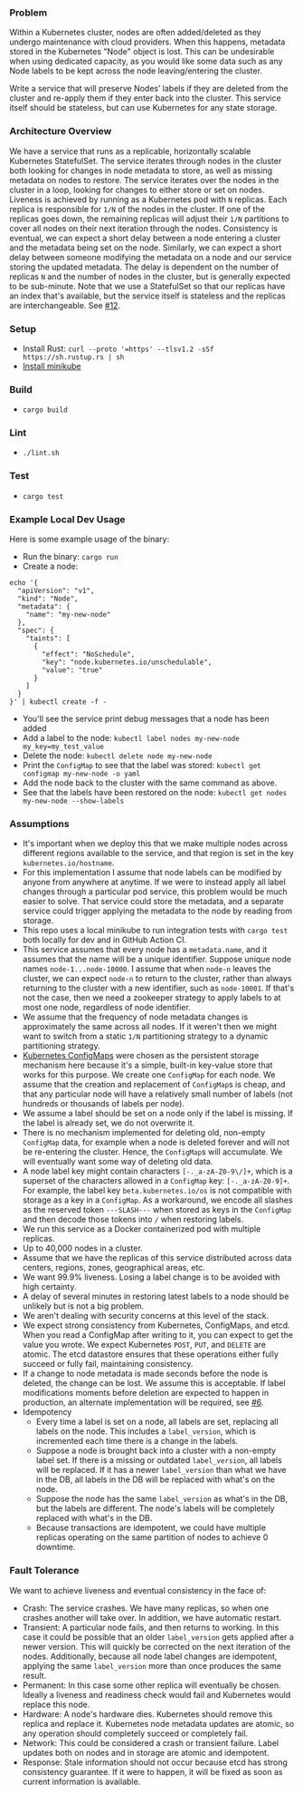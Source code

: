 ### Problem
Within a Kubernetes cluster, nodes are often added/deleted as they undergo maintenance with cloud providers. When this happens, metadata stored in the Kubernetes "Node" object is lost. This can be undesirable when using dedicated capacity, as you would like some data such as any Node labels to be kept across the node leaving/entering the cluster.

Write a service that will preserve Nodes’ labels if they are deleted from the cluster and re-apply them if they enter back into the cluster. This service itself should be stateless, but can use Kubernetes for any state storage.

### Architecture Overview
We have a service that runs as a replicable, horizontally scalable Kubernetes StatefulSet. The service iterates through nodes in the cluster both looking for changes in node metadata to store, as well as missing metadata on nodes to restore. The service iterates over the nodes in the cluster in a loop, looking for changes to either store or set on nodes. Liveness is achieved by running as a Kubernetes pod with `N` replicas. Each replica is responsible for `1/N` of the nodes in the cluster. If one of the replicas goes down, the remaining replicas will adjust their `1/N` partitions to cover all nodes on their next iteration through the nodes. Consistency is eventual, we can expect a short delay between a node entering a cluster and the metadata being set on the node. Similarly, we can expect a short delay between someone modifying the metadata on a node and our service storing the updated metadata. The delay is dependent on the number of replicas `N` and the number of nodes in the cluster, but is generally expected to be sub-minute. Note that we use a StatefulSet so that our replicas have an index that's available, but the service itself is stateless and the replicas are interchangeable. See [#12](https://github.com/xanderdunn/kube-state-rs/issues/12).

### Setup
- Install Rust: `curl --proto '=https' --tlsv1.2 -sSf https://sh.rustup.rs | sh`
- [Install minikube](https://minikube.sigs.k8s.io/docs/start/)

### Build
- `cargo build`

### Lint
- `./lint.sh`

### Test
- `cargo test`

### Example Local Dev Usage
Here is some example usage of the binary:
- Run the binary: `cargo run`
- Create a node:
```
echo '{
  "apiVersion": "v1",
  "kind": "Node",
  "metadata": {
    "name": "my-new-node"
  },
  "spec": {
    "taints": [
      {
        "effect": "NoSchedule",
        "key": "node.kubernetes.io/unschedulable",
        "value": "true"
      }
    ]
  }
}' | kubectl create -f -
```
- You'll see the service print debug messages that a node has been added
- Add a label to the node: `kubectl label nodes my-new-node my_key=my_test_value`
- Delete the node: `kubectl delete node my-new-node`
- Print the `ConfigMap` to see that the label was stored: `kubectl get configmap my-new-node -o yaml`
- Add the node back to the cluster with the same command as above.
- See that the labels have been restored on the node: `kubectl get nodes my-new-node --show-labels`

### Assumptions
- It's important when we deploy this that we make multiple nodes across different regions available to the service, and that region is set in the key `kubernetes.io/hostname`.
- For this implementation I assume that node labels can be modified by anyone from anywhere at anytime. If we were to instead apply all label changes through a particular pod service, this problem would be much easier to solve. That service could store the metadata, and a separate service could trigger applying the metadata to the node by reading from storage.
- This repo uses a local minikube to run integration tests with `cargo test` both locally for dev and in GitHub Action CI.
- This service assumes that every node has a `metadata.name`, and it assumes that the name will be a unique identifier. Suppose unique node names `node-1...node-10000`. I assume that when `node-n` leaves the cluster, we can expect `node-n` to return to the cluster, rather than always returning to the cluster with a new identifier, such as `node-10001`. If that's not the case, then we need a zookeeper strategy to apply labels to at most one node, regardless of node identifier.
- We assume that the frequency of node metadata changes is approximately the same across all nodes. If it weren't then we might want to switch from a static `1/N` partitioning strategy to a dynamic partitioning strategy.
- [Kubernetes ConfigMaps](https://kubernetes.io/docs/concepts/configuration/configmap/) were chosen as the persistent storage mechanism here because it's a simple, built-in key-value store that works for this purpose. We create one `ConfigMap` for each node. We assume that the creation and replacement of `ConfigMap`s is cheap, and that any particular node will have a relatively small number of labels (not hundreds or thousands of labels per node).
- We assume a label should be set on a node only if the label is missing. If the label is already set, we do not overwrite it.
- There is no mechanism implemented for deleting old, non-empty `ConfigMap` data, for example when a node is deleted forever and will not be re-entering the cluster. Hence, the `ConfigMap`s will accumulate. We will eventually want some way of deleting old data.
- A node label key might contain characters `[-._a-zA-Z0-9\/]+`, which is a superset of the characters allowed in a `ConfigMap` key: `[-._a-zA-Z0-9]+`. For example, the label key `beta.kubernetes.io/os` is not compatible with storage as a key in a `ConfigMap`. As a workaround, we encode all slashes as the reserved token `---SLASH---` when stored as keys in the `ConfigMap` and then decode those tokens into `/` when restoring labels.
- We run this service as a Docker containerized pod with multiple replicas.
- Up to 40,000 nodes in a cluster.
- Assume that we have the replicas of this service distributed across data centers, regions, zones, geographical areas, etc.
- We want 99.9% liveness. Losing a label change is to be avoided with high certainty.
- A delay of several minutes in restoring latest labels to a node should be unlikely but is not a big problem.
- We aren't dealing with security concerns at this level of the stack.
- We expect strong consistency from Kubernetes, ConfigMaps, and etcd. When you read a ConfigMap after writing to it, you can expect to get the value you wrote. We expect Kubernetes `POST`, `PUT`, and `DELETE` are atomic. The etcd datastore ensures that these operations either fully succeed or fully fail, maintaining consistency.
- If a change to node metadata is made seconds before the node is deleted, the change can be lost. We assume this is acceptable. If label modifications moments before deletion are expected to happen in production, an alternate implementation will be required, see [#6](https://github.com/xanderdunn/kube-state-rs/issues/6).
- Idempotency
    - Every time a label is set on a node, all labels are set, replacing all labels on the node. This includes a `label_version`, which is incremented each time there is a change in the labels.
    - Suppose a node is brought back into a cluster with a non-empty label set. If there is a missing or outdated `label_version`, all labels will be replaced. If it has a newer `label_version` than what we have in the DB, all labels in the DB will be replaced with what's on the node.
    - Suppose the node has the same `label_version` as what's in the DB, but the labels are different. The node's labels will be completely replaced with what's in the DB.
    - Because transactions are idempotent, we could have multiple replicas operating on the same partition of nodes to achieve 0 downtime.

### Fault Tolerance
We want to achieve liveness and eventual consistency in the face of:
- Crash: The service crashes. We have many replicas, so when one crashes another will take over. In addition, we have automatic restart.
- Transient: A particular node fails, and then returns to working. In this case it could be possible that an older `label_version` gets applied after a newer version. This will quickly be corrected on the next iteration of the nodes. Additionally, because all node label changes are idempotent, applying the same `label_version` more than once produces the same result.
- Permanent: In this case some other replica will eventually be chosen. Ideally a liveness and readiness check would fail and Kubernetes would replace this node.
- Hardware: A node's hardware dies. Kubernetes should remove this replica and replace it. Kubernetes node metadata updates are atomic, so any operation should completely succeed or completely fail.
- Network: This could be considered a crash or transient failure. Label updates both on nodes and in storage are atomic and idempotent.
- Response: Stale information should not occur because etcd has strong consistency guarantee. If it were to happen, it will be fixed as soon as current information is available.
